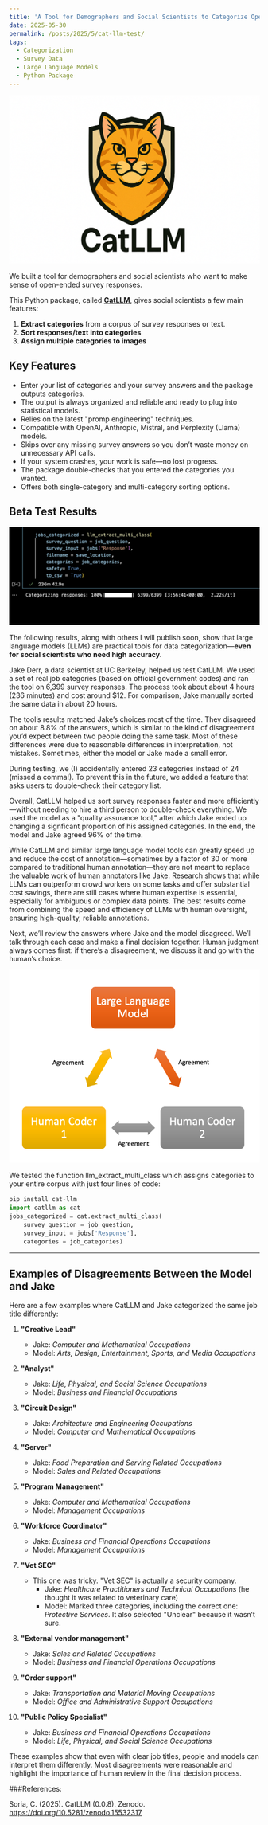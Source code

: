 ```yaml
---
title: 'A Tool for Demographers and Social Scientists to Categorize Open-Ended Survey Data: CatLLM'
date: 2025-05-30
permalink: /posts/2025/5/cat-llm-test/
tags:
  - Categorization
  - Survey Data
  - Large Language Models
  - Python Package
---
```


![CatLLM](/images/wide_cat_llm.png)

We built a tool for demographers and social scientists who want to make sense of open-ended survey responses.

This Python package, called <a href="https://pypi.org/project/cat-llm/">**CatLLM**</a>, gives social scientists a few main features:

1. **Extract categories** from a corpus of survey responses or text.
2. **Sort responses/text into categories**
3. **Assign multiple categories to images**

## Key Features

- Enter your list of categories and your survey answers and the package outputs categories.
- The output is always organized and reliable and ready to plug into statistical models.
- Relies on the latest "promp engineering" techniques.
- Compatible with OpenAI, Anthropic, Mistral, and Perplexity (Llama) models.
- Skips over any missing survey answers so you don’t waste money on unnecessary API calls.
- If your system crashes, your work is safe—no lost progress.
- The package double-checks that you entered the categories you wanted.
- Offers both single-category and multi-category sorting options.

## Beta Test Results

![CatLLM-function](/images/LLM-cat.png)

The following results, along with others I will publish soon, show that large language models (LLMs) are practical tools for data categorization—**even for social scientists who need high accuracy.**

Jake Derr, a data scientist at UC Berkeley, helped us test CatLLM. We used a set of real job categories (based on official government codes) and ran the tool on 6,399 survey responses. The process took about about 4 hours (236 minutes) and cost around $12. For comparison, Jake manually sorted the same data in about 20 hours. 

The tool’s results matched Jake’s choices most of the time. They disagreed on about 8.8% of the answers, which is similar to the kind of disagreement you’d expect between two people doing the same task. Most of these differences were due to reasonable differences in interpretation, not mistakes. Sometimes, either the model or Jake made a small error. 

During testing, we (I) accidentally entered 23 categories instead of 24 (missed a comma!). To prevent this in the future, we added a feature that asks users to double-check their category list.

Overall, CatLLM helped us sort survey responses faster and more efficiently—without needing to hire a third person to double-check everything. We used the model as a "quality assurance tool," after which Jake ended up changing a signficant proportion of his assigned categories. In the end, the model and Jake agreed 96% of the time.

While CatLLM and similar large language model tools can greatly speed up and reduce the cost of annotation—sometimes by a factor of 30 or more compared to traditional human annotation—they are not meant to replace the valuable work of human annotators like Jake. Research shows that while LLMs can outperform crowd workers on some tasks and offer substantial cost savings, there are still cases where human expertise is essential, especially for ambiguous or complex data points. The best results come from combining the speed and efficiency of LLMs with human oversight, ensuring high-quality, reliable annotations.

Next, we’ll review the answers where Jake and the model disagreed. We’ll talk through each case and make a final decision together. Human judgment always comes first: if there’s a disagreement, we discuss it and go with the human’s choice.

![human-model-cooperation](/images/human-llm-feedback.png)

We tested the function llm_extract_multi_class which assigns categories to your entire corpus with just four lines of code:

```python
pip install cat-llm
import catllm as cat
jobs_categorized = cat.extract_multi_class(
    survey_question = job_question, 
    survey_input = jobs['Response'], 
    categories = job_categories)
```

---

## Examples of Disagreements Between the Model and Jake

Here are a few examples where CatLLM and Jake categorized the same job title differently:

1. **"Creative Lead"**  
   - Jake: *Computer and Mathematical Occupations*  
   - Model: *Arts, Design, Entertainment, Sports, and Media Occupations*

2. **"Analyst"**  
   - Jake: *Life, Physical, and Social Science Occupations*  
   - Model: *Business and Financial Occupations*

3. **"Circuit Design"**  
   - Jake: *Architecture and Engineering Occupations*  
   - Model: *Computer and Mathematical Occupations*

4. **"Server"**  
   - Jake: *Food Preparation and Serving Related Occupations*  
   - Model: *Sales and Related Occupations*

5. **"Program Management"**  
   - Jake: *Computer and Mathematical Occupations*  
   - Model: *Management Occupations*

6. **"Workforce Coordinator"**  
   - Jake: *Business and Financial Operations Occupations*  
   - Model: *Management Occupations*

7. **"Vet SEC"**  
   - This one was tricky. "Vet SEC" is actually a security company.  
     - Jake: *Healthcare Practitioners and Technical Occupations* (he thought it was related to veterinary care)  
     - Model: Marked three categories, including the correct one: *Protective Services*. It also selected "Unclear" because it wasn’t sure.

8. **"External vendor management"**  
   - Jake: *Sales and Related Occupations*  
   - Model: *Business and Financial Operations Occupations*

9. **"Order support"**  
   - Jake: *Transportation and Material Moving Occupations*  
   - Model: *Office and Administrative Support Occupations*

10. **"Public Policy Specialist"**  
    - Jake: *Business and Financial Operations Occupations*  
    - Model: *Life, Physical, and Social Science Occupations*

These examples show that even with clear job titles, people and models can interpret them differently. Most disagreements were reasonable and highlight the importance of human review in the final decision process.

###References:

Soria, C. (2025). CatLLM (0.0.8). Zenodo. https://doi.org/10.5281/zenodo.15532317